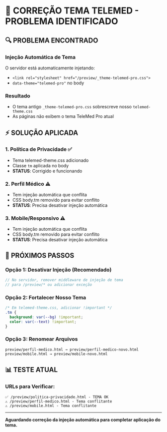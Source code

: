# 🚨 CORREÇÃO TEMA TELEMED - PROBLEMA IDENTIFICADO

## 🔍 **PROBLEMA ENCONTRADO**

### **Injeção Automática de Tema**
O servidor está automaticamente injetando:
- `<link rel="stylesheet" href="/preview/_theme-telemed-pro.css">`  
- `data-theme="telemed-pro"` no body

### **Resultado**
- O tema antigo `_theme-telemed-pro.css` sobrescreve nosso `telemed-theme.css`
- As páginas não exibem o tema TeleMed Pro atual

## ⚡ **SOLUÇÃO APLICADA**

### **1. Política de Privacidade** ✅
- Tema telemed-theme.css adicionado
- Classe `tm` aplicada no body
- **STATUS**: Corrigido e funcionando

### **2. Perfil Médico** ⚠️ 
- Tem injeção automática que conflita
- CSS body.tm removido para evitar conflito
- **STATUS**: Precisa desativar injeção automática

### **3. Mobile/Responsivo** ⚠️
- Tem injeção automática que conflita  
- CSS body.tm removido para evitar conflito
- **STATUS**: Precisa desativar injeção automática

## 🔧 **PRÓXIMOS PASSOS**

### **Opção 1: Desativar Injeção (Recomendado)**
```javascript
// No servidor, remover middleware de injeção de tema
// para /preview/* ou adicionar exceção
```

### **Opção 2: Fortalecer Nosso Tema**  
```css
/* Em telemed-theme.css, adicionar !important */
.tm { 
  background: var(--bg) !important;
  color: var(--text) !important;
}
```

### **Opção 3: Renomear Arquivos**
```
preview/perfil-medico.html → preview/perfil-medico-novo.html
preview/mobile.html → preview/mobile-novo.html  
```

## 📊 **TESTE ATUAL**

### **URLs para Verificar:**
```
✅ /preview/politica-privacidade.html - TEMA OK
⚠️ /preview/perfil-medico.html - Tema conflitante  
⚠️ /preview/mobile.html - Tema conflitante
```

---

**Aguardando correção da injeção automática para completar aplicação do tema.**
